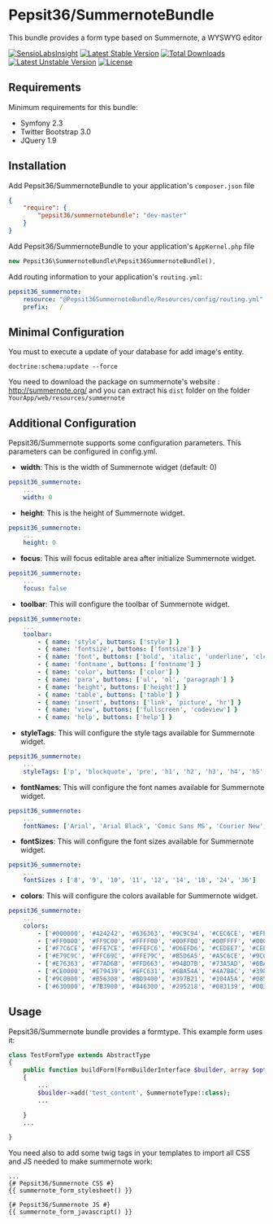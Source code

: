 # Pepsit36/SummernoteBundle
This bundle provides a form type based on Summernote, a WYSWYG editor

[![SensioLabsInsight](https://insight.sensiolabs.com/projects/d8c5fa10-ac58-405c-97d4-d5e17371c221/mini.png)](https://insight.sensiolabs.com/projects/d8c5fa10-ac58-405c-97d4-d5e17371c221)
[![Latest Stable Version](https://poser.pugx.org/pepsit36/summernotebundle/v/stable)](https://packagist.org/packages/pepsit36/summernotebundle)
[![Total Downloads](https://poser.pugx.org/pepsit36/summernotebundle/downloads)](https://packagist.org/packages/pepsit36/summernotebundle)
[![Latest Unstable Version](https://poser.pugx.org/pepsit36/summernotebundle/v/unstable)](https://packagist.org/packages/pepsit36/summernotebundle)
[![License](https://poser.pugx.org/pepsit36/summernotebundle/license)](https://packagist.org/packages/pepsit36/summernotebundle)

Requirements
------------
Minimum requirements for this bundle:
- Symfony 2.3
- Twitter Bootstrap 3.0
- JQuery 1.9

Installation
------------
Add Pepsit36/SummernoteBundle to your application's `composer.json` file
```json
{
    "require": {
        "pepsit36/summernotebundle": "dev-master"
    }
}
```

Add Pepsit36/SummernoteBundle to your application's `AppKernel.php` file
```php
new Pepsit36\SummernoteBundle\Pepsit36SummernoteBundle(),
```

Add routing information to your application's `routing.yml`:
```yml
pepsit36_summernote:
    resource: "@Pepsit36SummernoteBundle/Resources/config/routing.yml"
    prefix:   /
```

Minimal Configuration
---------------------
You must to execute a update of your database for add image's entity.
```command
doctrine:schema:update --force
```

You need to download the package on summernote's website : http://summernote.org/ 
and you can extract his `dist` folder on the folder `YourApp/web/resources/summernote`

Additional Configuration
------------------------
Pepsit36/Summernote supports some configuration parameters. This parameters can be configured in config.yml.

* **width**: This is the width of Summernote widget (default: 0)
```yml
pepsit36_summernote:
    ...
    width: 0
```

* **height**: This is the height of Summernote widget.
```yml
pepsit36_summernote:
    ...
    height: 0
```

* **focus**: This will focus editable area after initialize Summernote widget.
```yml
pepsit36_summernote:
    ...
    focus: false
```

* **toolbar**: This will configure the toolbar of Summernote widget.
```yml
pepsit36_summernote:
    ...
    toolbar:
        - { name: 'style', buttons: ['style'] }
        - { name: 'fontsize', buttons: ['fontsize'] }
        - { name: 'font', buttons: ['bold', 'italic', 'underline', 'clear'] }
        - { name: 'fontname', buttons: ['fontname'] }
        - { name: 'color', buttons: ['color'] }
        - { name: 'para', buttons: ['ul', 'ol', 'paragraph'] }
        - { name: 'height', buttons: ['height'] }
        - { name: 'table', buttons: ['table'] }
        - { name: 'insert', buttons: ['link', 'picture', 'hr'] }
        - { name: 'view', buttons: ['fullscreen', 'codeview'] }
        - { name: 'help', buttons: ['help'] }
```

* **styleTags**: This will configure the style tags available for Summernote widget.
```yml
pepsit36_summernote:
    ...
    styleTags: ['p', 'blockquote', 'pre', 'h1', 'h2', 'h3', 'h4', 'h5', 'h6']
```

* **fontNames**: This will configure the font names available for Summernote widget.
```yml
pepsit36_summernote:
    ...
    fontNames: ['Arial', 'Arial Black', 'Comic Sans MS', 'Courier New', 'Helvetica Neue', 'Helvetica', 'Impact', 'Lucida Grande', 'Tahoma', 'Times New Roman', 'Verdana']
```

* **fontSizes**: This will configure the font sizes available for Summernote widget.
```yml
pepsit36_summernote:
    ...
    fontSizes : ['8', '9', '10', '11', '12', '14', '18', '24', '36']
```

* **colors**: This will configure the colors available for Summernote widget.
```yml
pepsit36_summernote:
    ...
    colors:
        - ['#000000', '#424242', '#636363', '#9C9C94', '#CEC6CE', '#EFEFEF', '#F7F7F7', '#FFFFFF']
        - ['#FF0000', '#FF9C00', '#FFFF00', '#00FF00', '#00FFFF', '#0000FF', '#9C00FF', '#FF00FF']
        - ['#F7C6CE', '#FFE7CE', '#FFEFC6', '#D6EFD6', '#CEDEE7', '#CEE7F7', '#D6D6E7', '#E7D6DE']
        - ['#E79C9C', '#FFC69C', '#FFE79C', '#B5D6A5', '#A5C6CE', '#9CC6EF', '#B5A5D6', '#D6A5BD']
        - ['#E76363', '#F7AD6B', '#FFD663', '#94BD7B', '#73A5AD', '#6BADDE', '#8C7BC6', '#C67BA5']
        - ['#CE0000', '#E79439', '#EFC631', '#6BA54A', '#4A7B8C', '#3984C6', '#634AA5', '#A54A7B']
        - ['#9C0000', '#B56308', '#BD9400', '#397B21', '#104A5A', '#085294', '#311873', '#731842']
        - ['#630000', '#7B3900', '#846300', '#295218', '#083139', '#003163', '#21104A', '#4A1031']
```

Usage
-----
Pepsit36/Summernote bundle provides a formtype. This example form uses it:

```php
class TestFormType extends AbstractType
{
    public function buildForm(FormBuilderInterface $builder, array $options)
    {
        ...
        $builder->add('test_content', SummernoteType::class);
        ...

    }
    ...

}
```

You need also to add some twig tags in your templates to import all CSS and JS needed to make summernote work:
```twig
...
{# Pepsit36/Summernote CSS #}
{{ summernote_form_stylesheet() }}

{# Pepsit36/Summernote JS #}
{{ summernote_form_javascript() }}
```

